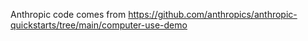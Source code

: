 Anthropic code comes from https://github.com/anthropics/anthropic-quickstarts/tree/main/computer-use-demo